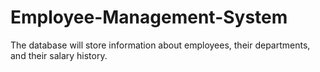 # Employee-Management-System
The database will store information about employees, their departments, and their salary history.
